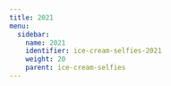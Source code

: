 ```yaml
---
title: 2021
menu:
  sidebar:
    name: 2021
    identifier: ice-cream-selfies-2021
    weight: 20
    parent: ice-cream-selfies
---
```

